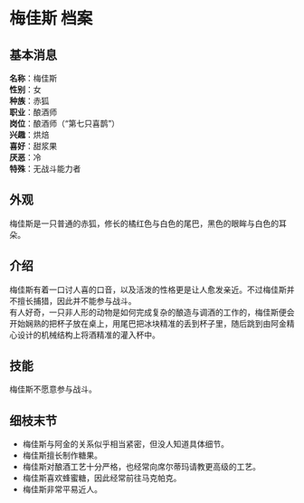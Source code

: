 # 梅佳斯 档案

## 基本消息

**名称**：梅佳斯  
**性别**：女  
**种族**：赤狐  
**职业**：酿酒师  
**岗位**：酿酒师（“第七只喜鹊”）  
**兴趣**：烘焙  
**喜好**：甜浆果  
**厌恶**：冷  
**特殊**：无战斗能力者

## 外观

梅佳斯是一只普通的赤狐，修长的橘红色与白色的尾巴，黑色的眼眸与白色的耳朵。

## 介绍

梅佳斯有着一口讨人喜的口音，以及活泼的性格更是让人愈发亲近。不过梅佳斯并不擅长捕猎，因此并不能参与战斗。  
有人好奇，一只非人形的动物是如何完成复杂的酿造与调酒的工作的，梅佳斯便会开始娴熟的把杯子放在桌上，用尾巴把冰块精准的丢到杯子里，随后跳到由阿金精心设计的机械结构上将酒精准的灌入杯中。

## 技能

梅佳斯不愿意参与战斗。

## 细枝末节

-   梅佳斯与阿金的关系似乎相当紧密，但没人知道具体细节。
-   梅佳斯擅长制作糖果。
-   梅佳斯对酿酒工艺十分严格，也经常向席尔蒂玛请教更高级的工艺。
-   梅佳斯喜欢蜂蜜糖，因此经常前往马克帕克。
-   梅佳斯非常平易近人。
